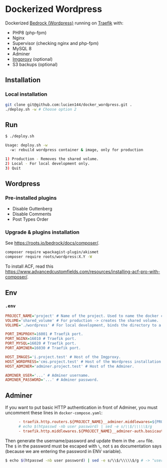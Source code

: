 # Dockerized Wordpress
Dockerized [Bedrock (Wordpress)](https://roots.io/bedrock/) running on [Traefik](https://github.com/traefik/traefik) with:

- PHP8 (php-fpm)
- Nginx
- Supervisor (checking nginx and php-fpm)
- MySQL 8
- Adminer
- [Imgproxy](https://imgproxy.net/) (optional)
- S3 backups (optional)

## Installation


### Local installation

```bash
git clone git@github.com:lucien144/docker_wordpress.git .
./deploy.sh -w # Choose option 2
```

## Run

```bash
$ ./deploy.sh

Usage: deploy.sh -w
  -w: rebuild wordpress container & image, only for production

1) Production - Removes the shared volume.
2) Local - For local development only.
3) Quit
```


## Wordpress

### Pre-installed plugins

- Disable Guttenberg
- Disable Comments
- Post Types Order

### Upgrade & plugins installation

See https://roots.io/bedrock/docs/composer/.

```bash
composer require wpackagist-plugin/akismet
composer require roots/wordpress:X.Y -W
```

To install ACF, read this https://www.advancedcustomfields.com/resources/installing-acf-pro-with-composer/.

## Env

### `.env`

```ini
PROJECT_NAME='project' # Name of the project. Used to name the docker containers.
VOLUME='shared_volume' # For production -> creates the shared volume.
VOLUME='./wordpress' # For local development, binds the directory to a volume

PORT_IMGPROXY=16001 # Traefik port.
PORT_NGINX=16010 # Traefik port.
PORT_MYSQL=16020 # Traefik port.
PORT_ADMINER=16030 # Traefik port.

HOST_IMAGES='i.project.test' # Host of the Imgproxy.
HOST_WORDPRESS='cms.project.test' # Host of the Wordpress installation.
HOST_ADMINER='adminer.project.test' # Host of the Adminer.

ADMINER_USER='...' # Adminer username.
ADMINER_PASSWORD='...' # Adminer password.
```

## Adminer
If you want to put basic HTTP authentication in front of Adminer, you must uncomment these lines in `docker-compose.yaml`:

```ini
      - traefik.http.routers.${PROJECT_NAME}__adminer.middlewares=${PROJECT_NAME}__adminer-auth
      # echo $(htpasswd -nb user password) | sed -e s/\\$/\\\\\$/g
      - traefik.http.middlewares.${PROJECT_NAME}__adminer-auth.basicauth.users=${ADMINER_USER}:${ADMINER_PASSWORD}
```

Then generate the username/password and update them in the `.env` file. The `$` in the password must be escaped with `\`, not `$` as documentation says (because we are entering the password in ENV variable).

```bash
$ echo $(htpasswd -nb user password) | sed -e s/\\$/\\\\\$/g # -> "user:\$apr1\$73stTUVv\$.87JI.DEBDIJVfGapvYwb."
```